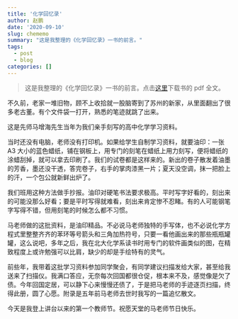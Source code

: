 ```yaml
---
title: '化学回忆录'
author: 赵鹏
date: '2020-09-10'
slug: chememo
summary: "这是我整理的《化学回忆录》一书的前言。"
tags:
  - post
  - blog
categories: []
---
```


> 这是我整理的《化学回忆录》一书的前言。点击[这里](./book/chememo/chememo.pdf)下载书的 pdf 全文。


不久前，老家一堆旧物，顾不上收拾就一股脑寄到了苏州的新家，从里面翻出了很多老古董。有个文件袋一打开，熟悉的笔迹就跳了出来。

这是先师马增海先生当年为我们亲手刻写的高中化学学习资料。

当时还没有电脑，老师没有打印机。如果给学生自制学习资料，就要油印：一张 A3 大小的蓝色蜡纸，铺在钢板上，用专门的刻笔在蜡纸上用力刻写，便将蜡纸的涂蜡刮掉，就可以拿去印刷了。我们的试卷都是这样来的。新出的卷子散发着油墨的芳香，墨还没干透，答完卷子，右手的掌肉漆黑一片；夏天没空调，抹一把脸上的汗，一个包公就新鲜出炉了。

我们班用这种方法做手抄报。油印对硬笔书法要求极高。平时写字好看的，刻出来的可能没那么好看；要是平时写得就难看，刻出来肯定惨不忍睹。有的人可能钢笔字写得不错，但用刻笔的时候怎么都不习惯。

马老师做的这批资料，是油印精品。不必说马老师独特的手写体，也不必说化学方程式里整整齐齐的苯环等号箭头和三角加热符号，只要一看他画出来的那些瓶瓶罐罐，这么说吧，多年之后，我在北大化学系读书时用专门的软件画类似的图，在精致程度上或许勉强可以比肩，缺少的却是手绘特有的灵气。

前些年，我带着这批学习资料参加同学聚会，有同学建议扫描发给大家，甚至给我送来了扫描仪。我满口答应，无奈每次回国都很仓促，根本来不及，感觉像是欠了债。今年回国定居，可以静下心来慢慢还债了，于是把马老师的手迹逐页扫描，终得此册，圆了心愿。附录是五年前马老师去世时我写的一篇追忆散文。

今天是我登上讲台以来的第一个教师节。祝愿天堂的马老师节日快乐。

